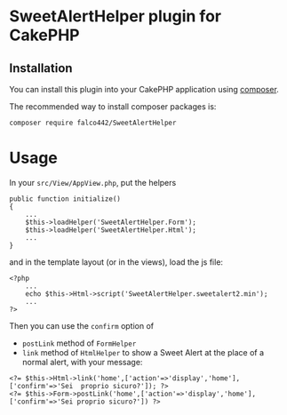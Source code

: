 # SweetAlertHelper plugin for CakePHP

## Installation

You can install this plugin into your CakePHP application using [composer](http://getcomposer.org).

The recommended way to install composer packages is:

```
composer require falco442/SweetAlertHelper
```
# Usage
In your `src/View/AppView.php`, put the helpers
```
public function initialize()
{
	...
	$this->loadHelper('SweetAlertHelper.Form');
	$this->loadHelper('SweetAlertHelper.Html');
	...
}
```

and in the template layout (or in the views), load the js file:

```
<?php
	...
	echo $this->Html->script('SweetAlertHelper.sweetalert2.min');
	...
?>
```

Then you can use the `confirm` option of
* `postLink` method of `FormHelper`
* `link` method of `HtmlHelper`
to show a Sweet Alert at the place of a normal alert, with your message:

```
<?= $this->Html->link('home',['action'=>'display','home'],['confirm'=>'Sei  proprio sicuro?']); ?>
<?= $this->Form->postLink('home',['action'=>'display','home'],['confirm'=>'Sei proprio sicuro?']) ?>
```
